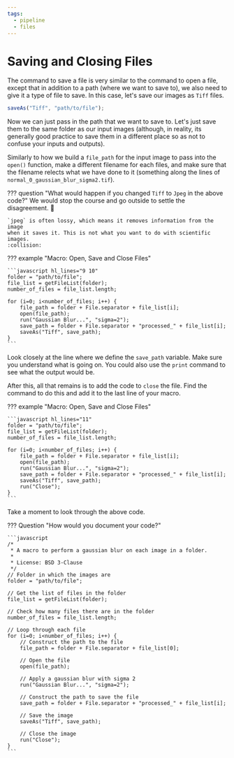 ```yaml
---
tags:
  - pipeline
  - files
---
```

# Saving and Closing Files

The command to save a file is very similar to the command to open a file,
except that in addition to a path (where we want to save to), we also need to
give it a type of file to save. In this case, let's save our images as
`Tiff` files.

```javascript
saveAs("Tiff", "path/to/file");
```

Now we can just pass in the path that we want to save to. Let's just save them
to the same folder as our input images (although, in reality, its generally
good practice to save them in a different place so as not to confuse your inputs
and outputs).

Similarly to how we build a `file_path` for the input image to pass into the
`open()` function, make a different filename for each files, and make sure that
the filename relects what we have done to it (something along the lines of
`normal_0_gaussian_blur_sigma2.tif`).

??? question "What would happen if you changed `Tiff` to `Jpeg` in the above code?"
    We would stop the course and go outside to settle the disagreement. :bat:

    `jpeg` is often lossy, which means it removes information from the image
    when it saves it. This is not what you want to do with scientific images.
    :collision:

??? example "Macro: Open, Save and Close Files"

    ```javascript hl_lines="9 10"
    folder = "path/to/file";
    file_list = getFileList(folder);
    number_of_files = file_list.length;

    for (i=0; i<number_of_files; i++) {
        file_path = folder + File.separator + file_list[i];
        open(file_path);
        run("Gaussian Blur...", "sigma=2");
        save_path = folder + File.separator + "processed_" + file_list[i];
        saveAs("Tiff", save_path);
    }
    ```

Look closely at the line where we define the `save_path` variable. Make sure you
understand what is going on. You could also use the `print` command to see what
the output would be.

After this, all that remains is to add the code to `close` the file. Find the
command to do this and add it to the last line of your macro.

??? example "Macro: Open, Save and Close Files"

    ```javascript hl_lines="11"
    folder = "path/to/file";
    file_list = getFileList(folder);
    number_of_files = file_list.length;

    for (i=0; i<number_of_files; i++) {
        file_path = folder + File.separator + file_list[i];
        open(file_path);
        run("Gaussian Blur...", "sigma=2");
        save_path = folder + File.separator + "processed_" + file_list[i];
        saveAs("Tiff", save_path);
        run("Close");
    }
    ```

Take a moment to look through the above code.

??? Question "How would you document your code?"

    ```javascript
    /*
     * A macro to perform a gaussian blur on each image in a folder.
     *
     * License: BSD 3-Clause
     */
    // Folder in which the images are
    folder = "path/to/file";

    // Get the list of files in the folder
    file_list = getFileList(folder);

    // Check how many files there are in the folder
    number_of_files = file_list.length;

    // Loop through each file
    for (i=0; i<number_of_files; i++) {
        // Construct the path to the file
        file_path = folder + File.separator + file_list[0];

        // Open the file
        open(file_path);

        // Apply a gaussian blur with sigma 2
        run("Gaussian Blur...", "sigma=2");

        // Construct the path to save the file
        save_path = folder + File.separator + "processed_" + file_list[i];

        // Save the image
        saveAs("Tiff", save_path);

        // Close the image
        run("Close");
    }
    ```
